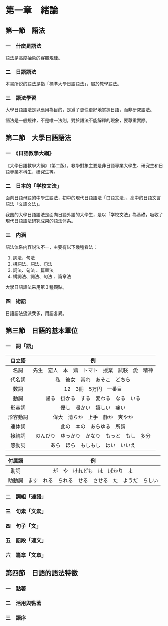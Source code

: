 # 第一章　緒論

## 第一節　語法

### 一　什麽是語法

語法是高度抽象的客觀規律。

### 二　日語語法

本書所説的語法是指「標準大學日語語法」，屬於教學語法。

### 三　語法學習

大學日語語法是以應用為目的，是爲了更快更好地掌握日語，而非研究語法。

語法是一般規律，不是唯一法則，對於語法不能解釋的現象，要尊重實際。

## 第二節　大學日語語法

### 一　《日語教學大綱》

《大學日語教學大綱》（第二版），教學對象主要是非日語專業大學生、研究生和日語專業本科生、研究生等。

### 二　日本的「学校文法」

面向日語母語的中學生語法，初中的現代日語語法「口語文法」，高中的日語文言語法「文語文法」。

我国的大學日語語法是面向日語外語的大學生，是以「学校文法」為基礎，吸收了現代日語語法研究成果的語法体系。

### 三　内涵

語法体系内容説法不一，主要有以下幾種看法：

1. 詞法、句法 
2. 構詞法、詞法、句法 
3. 詞法、句法 、篇章法
4. 構詞法、詞法、句法 、篇章法

大學日語語法采用第３種觀點。

### 四　術語

日語語法流派衆多，用語各異。

## 第三節　日語的基本單位

### 一　詞「語」

|  自立語  |                        例                        |
| :------: | :----------------------------------------------: |
|   名詞   | 先生　恋人　本　鶏　トマト　授業　試験　愛　精神 |
|  代名詞  |          私　彼女　其れ　あそこ　どちら          |
|   数詞   |              12　3冊　5万円　一番目              |
|   動詞   |      帰る　掛かる　する　変わる　なる　いる      |
|  形容詞  |            優し　暖かい　嬉しい　痛い            |
| 形容動詞 |         偉大　清らか　上手　静か　爽やか         |
|  連体詞  |            此の　本の　あらゆる　所謂            |
|  接続詞  |  のんびり　ゆっかり　かなり　もっと　もし　多分  |
|  感動詞  |        あら　ほら　もしもし　はい　いいえ        |


| 付属語 |                          例                          |
| :----: | :--------------------------------------------------: |
|  助詞  |           が　や　けれども　は　ばかり　よ           |
| 助動詞 | ます　れる　られる　せる　させる　た　ようだ　らしい |


### 二　詞組「連語」

### 三　句素「文素」

### 四　句子「文」

### 五　語段「連文」

### 六　篇章「文章」

## 第四節　日語的語法特徵

### 一　黏著

### 二　活用與黏著

### 三　語序

